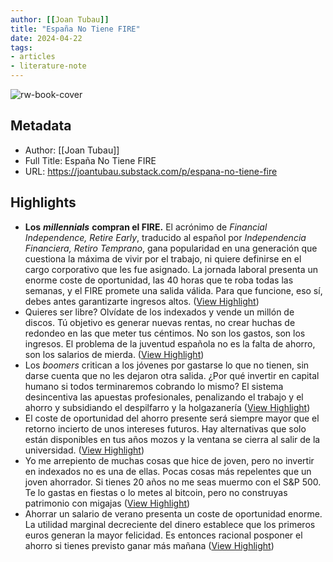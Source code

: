 ```yaml
---
author: [[Joan Tubau]]
title: "España No Tiene FIRE"
date: 2024-04-22
tags: 
- articles
- literature-note
---
```

![rw-book-cover](https://substackcdn.com/image/fetch/f_auto,q_auto:good,fl_progressive:steep/https%3A%2F%2Fbucketeer-e05bbc84-baa3-437e-9518-adb32be77984.s3.amazonaws.com%2Fpublic%2Fimages%2F7774de77-689d-4db9-8672-f35faa25f7d7_4000x2921.jpeg)

## Metadata
- Author: [[Joan Tubau]]
- Full Title: España No Tiene FIRE
- URL: https://joantubau.substack.com/p/espana-no-tiene-fire

## Highlights
- **Los** ***millennials*** **compran el FIRE.** El acrónimo de *Financial Independence, Retire Early*, traducido al español por *Independencia Financiera, Retiro Temprano*, gana popularidad en una generación que cuestiona la máxima de vivir por el trabajo, ni quiere definirse en el cargo corporativo que les fue asignado. La jornada laboral presenta un enorme coste de oportunidad, las 40 horas que te roba todas las semanas, y el FIRE promete una salida válida. Para que funcione, eso sí, debes antes garantizarte ingresos altos. ([View Highlight](https://read.readwise.io/read/01hw0zdy14srndh9s9avn1b2h8))
- Quieres ser libre? Olvídate de los indexados y vende un millón de discos. Tú objetivo es generar nuevas rentas, no crear huchas de redondeo en las que meter tus céntimos. No son los gastos, son los ingresos. El problema de la juventud española no es la falta de ahorro, son los salarios de mierda. ([View Highlight](https://read.readwise.io/read/01hw0zg7yc9tkpkbvnfeksfgg0))
- Los *boomers* critican a los jóvenes por gastarse lo que no tienen, sin darse cuenta que no les dejaron otra salida. ¿Por qué invertir en capital humano si todos terminaremos cobrando lo mismo? El sistema desincentiva las apuestas profesionales, penalizando el trabajo y el ahorro y subsidiando el despilfarro y la holgazanería ([View Highlight](https://read.readwise.io/read/01hw0zhg82b7z0ttdqy1he2dr8))
- El coste de oportunidad del ahorro presente será siempre mayor que el retorno incierto de unos intereses futuros. Hay alternativas que solo están disponibles en tus años mozos y la ventana se cierra al salir de la universidad. ([View Highlight](https://read.readwise.io/read/01hw0zm32kks8176n74zdpv6vp))
- Yo me arrepiento de muchas cosas que hice de joven, pero no invertir en indexados no es una de ellas. Pocas cosas más repelentes que un joven ahorrador. Si tienes 20 años no me seas muermo con el S&P 500. Te lo gastas en fiestas o lo metes al bitcoin, pero no construyas patrimonio con migajas ([View Highlight](https://read.readwise.io/read/01hw0zmwh98550mwvvg2fx6k9x))
- Ahorrar un salario de verano presenta un coste de oportunidad enorme. La utilidad marginal decreciente del dinero establece que los primeros euros generan la mayor felicidad. Es entonces racional posponer el ahorro si tienes previsto ganar más mañana ([View Highlight](https://read.readwise.io/read/01hw0znwdf3v5zsfhgf692fejc))
